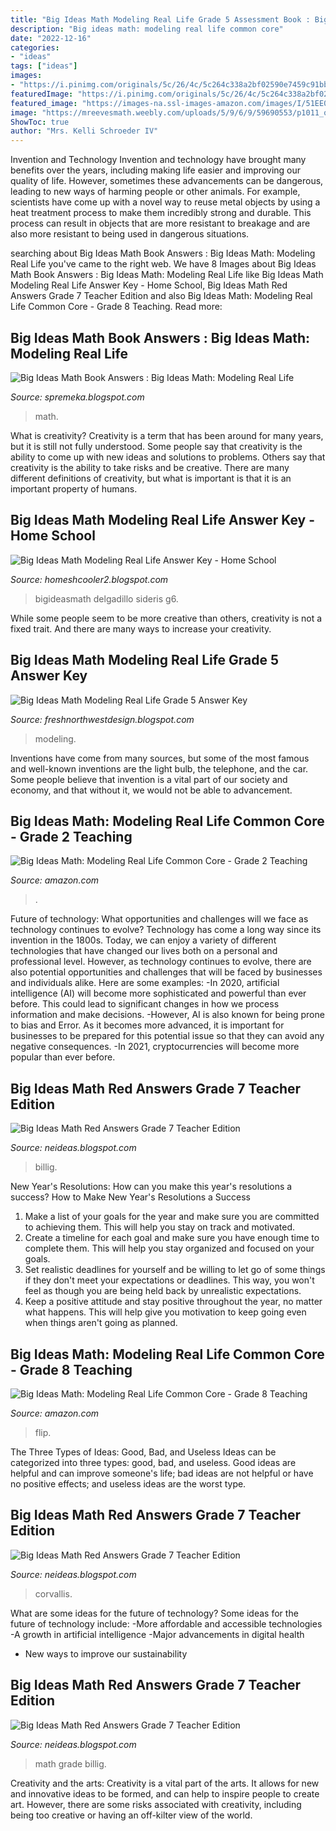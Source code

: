 ```yaml
---
title: "Big Ideas Math Modeling Real Life Grade 5 Assessment Book : Bigideasmath Delgadillo Sideris G6"
description: "Big ideas math: modeling real life common core"
date: "2022-12-16"
categories:
- "ideas"
tags: ["ideas"]
images:
- "https://i.pinimg.com/originals/5c/26/4c/5c264c338a2bf02590e7459c91bb5a2b.png"
featuredImage: "https://i.pinimg.com/originals/5c/26/4c/5c264c338a2bf02590e7459c91bb5a2b.png"
featured_image: "https://images-na.ssl-images-amazon.com/images/I/51EE0CRw05L._SX218_BO1,204,203,200_QL40_ML2_.jpg"
image: "https://mreevesmath.weebly.com/uploads/5/9/6/9/59690553/p1011_orig.png"
ShowToc: true
author: "Mrs. Kelli Schroeder IV"
---
```



Invention and Technology
Invention and technology have brought many benefits over the years, including making life easier and improving our quality of life. However, sometimes these advancements can be dangerous, leading to new ways of harming people or other animals. For example, scientists have come up with a novel way to reuse metal objects by using a heat treatment process to make them incredibly strong and durable. This process can result in objects that are more resistant to breakage and are also more resistant to being used in dangerous situations.

	

		
searching about Big Ideas Math Book Answers : Big Ideas Math: Modeling Real Life you've came to the right web. We have 8 Images about Big Ideas Math Book Answers : Big Ideas Math: Modeling Real Life like Big Ideas Math Modeling Real Life Answer Key - Home School, Big Ideas Math Red Answers Grade 7 Teacher Edition and also Big Ideas Math: Modeling Real Life Common Core - Grade 8 Teaching. Read more:
		
    
## Big Ideas Math Book Answers : Big Ideas Math: Modeling Real Life

<img loading=lazy src="https://i.ebayimg.com/images/g/xZEAAOSw41lfbmm2/s-l300.jpg" onerror="this.onerror=null;this.src='https://tse2.mm.bing.net/th?id=OIP.kjCrsXcTIRvab5zt7jlTKwAAAA&amp;pid=15.1';" alt="Big Ideas Math Book Answers : Big Ideas Math: Modeling Real Life">

_Source: spremeka.blogspot.com_

>math. 

	

What is creativity?
Creativity is a term that has been around for many years, but it is still not fully understood. Some people say that creativity is the ability to come up with new ideas and solutions to problems. Others say that creativity is the ability to take risks and be creative. There are many different definitions of creativity, but what is important is that it is an important property of humans.

    
## Big Ideas Math Modeling Real Life Answer Key - Home School

<img loading=lazy src="https://i.pinimg.com/originals/5c/26/4c/5c264c338a2bf02590e7459c91bb5a2b.png" onerror="this.onerror=null;this.src='https://tse4.mm.bing.net/th?id=OIP.PuTGoDUgbTCuwf5xRBXfAwHaJh&amp;pid=15.1';" alt="Big Ideas Math Modeling Real Life Answer Key - Home School">

_Source: homeshcooler2.blogspot.com_

>bigideasmath delgadillo sideris g6. 

	

While some people seem to be more creative than others, creativity is not a fixed trait. And there are many ways to increase your creativity.

    
## Big Ideas Math Modeling Real Life Grade 5 Answer Key

<img loading=lazy src="https://mreevesmath.weebly.com/uploads/5/9/6/9/59690553/p1011_orig.png" onerror="this.onerror=null;this.src='https://tse4.mm.bing.net/th?id=OIP.lZg5l8K1quNbr9ayH4oDLgHaKN&amp;pid=15.1';" alt="Big Ideas Math Modeling Real Life Grade 5 Answer Key">

_Source: freshnorthwestdesign.blogspot.com_

>modeling. 

	

Inventions have come from many sources, but some of the most famous and well-known inventions are the light bulb, the telephone, and the car. Some people believe that invention is a vital part of our society and economy, and that without it, we would not be able to advancement.

    
## Big Ideas Math: Modeling Real Life Common Core - Grade 2 Teaching

<img loading=lazy src="https://images-na.ssl-images-amazon.com/images/I/61yMu1Y4CHL._SY291_BO1,204,203,200_QL40_ML2_.jpg" onerror="this.onerror=null;this.src='https://tse1.mm.bing.net/th?id=OIP.k-EyzcBr6ATKiZvUfZx22QAAAA&amp;pid=15.1';" alt="Big Ideas Math: Modeling Real Life Common Core - Grade 2 Teaching">

_Source: amazon.com_

>. 

	

Future of technology: What opportunities and challenges will we face as technology continues to evolve?
Technology has come a long way since its invention in the 1800s. Today, we can enjoy a variety of different technologies that have changed our lives both on a personal and professional level. However, as technology continues to evolve, there are also potential opportunities and challenges that will be faced by businesses and individuals alike. Here are some examples: 
-In 2020, artificial intelligence (AI) will become more sophisticated and powerful than ever before. This could lead to significant changes in how we process information and make decisions. 
-However, AI is also known for being prone to bias and Error. As it becomes more advanced, it is important for businesses to be prepared for this potential issue so that they can avoid any negative consequences. 
-In 2021, cryptocurrencies will become more popular than ever before.

    
## Big Ideas Math Red Answers Grade 7 Teacher Edition

<img loading=lazy src="https://msbilligmath.weebly.com/uploads/8/5/6/0/85607748/rpj_p207.png" onerror="this.onerror=null;this.src='https://tse2.mm.bing.net/th?id=OIP.gcPFVNpNn00HNhQCVZBBTwHaJR&amp;pid=15.1';" alt="Big Ideas Math Red Answers Grade 7 Teacher Edition">

_Source: neideas.blogspot.com_

>billig. 

	

New Year's Resolutions: How can you make this year's resolutions a success?
How to Make New Year's Resolutions a Success
1. Make a list of your goals for the year and make sure you are committed to achieving them. This will help you stay on track and motivated.
2. Create a timeline for each goal and make sure you have enough time to complete them. This will help you stay organized and focused on your goals.
3. Set realistic deadlines for yourself and be willing to let go of some things if they don't meet your expectations or deadlines. This way, you won't feel as though you are being held back by unrealistic expectations.
4. Keep a positive attitude and stay positive throughout the year, no matter what happens. This will help give you motivation to keep going even when things aren't going as planned.

    
## Big Ideas Math: Modeling Real Life Common Core - Grade 8 Teaching

<img loading=lazy src="https://images-na.ssl-images-amazon.com/images/I/51EE0CRw05L._SX218_BO1,204,203,200_QL40_ML2_.jpg" onerror="this.onerror=null;this.src='https://tse2.mm.bing.net/th?id=OIP.qTco0kcGA2zdb82UzXmeaAAAAA&amp;pid=15.1';" alt="Big Ideas Math: Modeling Real Life Common Core - Grade 8 Teaching">

_Source: amazon.com_

>flip. 

	

The Three Types of Ideas: Good, Bad, and Useless
Ideas can be categorized into three types: good, bad, and useless. Good ideas are helpful and can improve someone's life; bad ideas are not helpful or have no positive effects; and useless ideas are the worst type.

    
## Big Ideas Math Red Answers Grade 7 Teacher Edition

<img loading=lazy src="https://3.files.edl.io/0c87/19/03/25/160619-8e15da74-abb7-4680-87c8-12906fdb4fb6.jpeg" onerror="this.onerror=null;this.src='https://tse2.mm.bing.net/th?id=OIP.UllTDSRdZPtbWEgEFUUF2wAAAA&amp;pid=15.1';" alt="Big Ideas Math Red Answers Grade 7 Teacher Edition">

_Source: neideas.blogspot.com_

>corvallis. 

	

What are some ideas for the future of technology?
Some ideas for the future of technology include: 
-More affordable and accessible technologies 
-A growth in artificial intelligence 
-Major advancements in digital health 
- New ways to improve our sustainability

    
## Big Ideas Math Red Answers Grade 7 Teacher Edition

<img loading=lazy src="https://msbilligmath.weebly.com/uploads/8/5/6/0/85607748/rpj_p212.png" onerror="this.onerror=null;this.src='https://tse3.mm.bing.net/th?id=OIP.FzZkJQeHvuQI1ecn6MWkCgHaJo&amp;pid=15.1';" alt="Big Ideas Math Red Answers Grade 7 Teacher Edition">

_Source: neideas.blogspot.com_

>math grade billig. 

	

Creativity and the arts:
Creativity is a vital part of the arts. It allows for new and innovative ideas to be formed, and can help to inspire people to create art. However, there are some risks associated with creativity, including being too creative or having an off-kilter view of the world.


